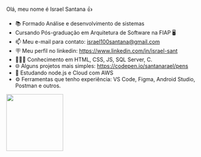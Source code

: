 Olá, meu nome é Israel Santana 👍



- 📚 Formado Análise e desenvolvimento de sistemas
- Cursando Pós-graduação em Arquitetura de Software na FIAP 🖥️
- 📫 Meu e-mail para contato: israel100santana@gmail.com
- 🪧 Meu perfil no linkedin: https://www.linkedin.com/in/israel-sant
- 👨🏿‍💻 Conhecimento em HTML, CSS, JS, SQL Server, C.
- 🌐 Alguns projetos mais simples: https://codepen.io/santanarael/pens
- 📌 Estudando node.js e Cloud com AWS
- ⚙️ Ferramentas que tenho experiência: VS Code, Figma, Android Studio, Postman e outros.


<div>
  <img height="150em" src="https://github-readme-stats.vercel.app/api/top-langs/?username=SantanaRael&layout=compact&langs_count=7&theme=dracula"/>
</div>
  
  
